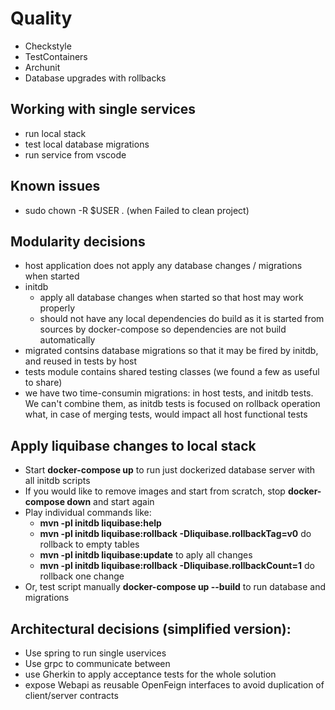 # Quality

- Checkstyle
- TestContainers
- Archunit
- Database upgrades with rollbacks

## Working with single services
- run local stack
- test local database migrations
- run service from vscode

## Known issues
- sudo chown -R $USER . (when Failed to clean project)

## Modularity decisions
- host application does not apply any database changes / migrations when started
- initdb
  - apply all database changes when started so that host may work properly
  - should not have any local dependencies do build as it is started from sources by docker-compose so dependencies are not build automatically
- migrated contsins database migrations so that it may be fired by initdb, and reused in tests by host
- tests module contains shared testing classes (we found a few as useful to share)
- we have two time-consumin migrations: in host tests, and initdb tests. We can't combine them, as initdb tests is focused on rollback operation what, in case of merging tests, would impact all host functional tests

## Apply liquibase changes to local stack
- Start **docker-compose up** to run just dockerized database server with all initdb scripts
- If you would like to remove images and start from scratch, stop **docker-compose down** and start again
- Play individual commands like:
  - **mvn -pl initdb liquibase:help**
  - **mvn -pl initdb liquibase:rollback -Dliquibase.rollbackTag=v0** do rollback to empty tables
  - **mvn -pl initdb liquibase:update** to aply all changes
  - **mvn -pl initdb liquibase:rollback -Dliquibase.rollbackCount=1** do rollback one change
- Or, test script manually **docker-compose up --build** to  run database and migrations

## Architectural decisions (simplified version):
- Use spring to run single uservices
- Use grpc to communicate between 
- use Gherkin to apply acceptance tests for the whole solution
- expose Webapi as reusable OpenFeign interfaces to avoid duplication of client/server contracts
